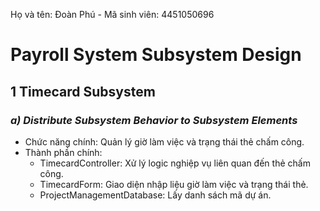 Họ và tên: Đoàn Phú        -        Mã sinh viên: 4451050696

# Payroll System Subsystem Design
## **1 Timecard Subsystem**
  ### **_a) Distribute Subsystem Behavior to Subsystem Elements_**
  - Chức năng chính: Quản lý giờ làm việc và trạng thái thẻ chấm công.
  - Thành phần chính:
    - TimecardController: Xử lý logic nghiệp vụ liên quan đến thẻ chấm công.
    - TimecardForm: Giao diện nhập liệu giờ làm việc và trạng thái thẻ.
    - ProjectManagementDatabase: Lấy danh sách mã dự án.



